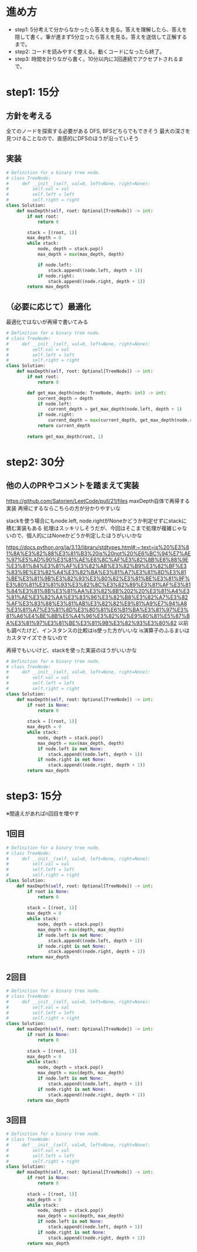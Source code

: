 # 進め方
- step1: 5分考えて分からなかったら答えを見る。答えを理解したら、答えを隠して書く。筆が進まず5分立ったら答えを見る。答えを送信して正解するまで。
- step2: コードを読みやすく整える。動くコードになったら終了。
- step3: 時間を計りながら書く。10分以内に3回連続でアクセプトされるまで。

# step1: 15分
## 方針を考える
全てのノードを探索する必要がある
DFS, BFSどちらでもできそう
最大の深さを見つけることなので、直感的にDFSのほうが沿っていそう

## 実装
```python
# Definition for a binary tree node.
# class TreeNode:
#     def __init__(self, val=0, left=None, right=None):
#         self.val = val
#         self.left = left
#         self.right = right
class Solution:
    def maxDepth(self, root: Optional[TreeNode]) -> int:
        if not root:
            return 0

        stack = [(root, 1)]
        max_depth = 0
        while stack:
            node, depth = stack.pop()
            max_depth = max(max_depth, depth)

            if node.left:
                stack.append((node.left, depth + 1))
            if node.right:
                stack.append((node.right, depth + 1))
        return max_depth
```

## （必要に応じて）最適化
最適化ではないが再帰で書いてみる
```python
# Definition for a binary tree node.
# class TreeNode:
#     def __init__(self, val=0, left=None, right=None):
#         self.val = val
#         self.left = left
#         self.right = right
class Solution:
    def maxDepth(self, root: Optional[TreeNode]) -> int:
        if not root:
            return 0

        def get_max_depth(node: TreeNode, depth: int) -> int:
            current_depth = depth
            if node.left:
                current_depth = get_max_depth(node.left, depth + 1)
            if node.right:
                current_depth = max(current_depth, get_max_depth(node.right, depth + 1))
            return current_depth
            
        return get_max_depth(root, 1)
```

# step2: 30分
## 他の人のPRやコメントを踏まえて実装
https://github.com/Satorien/LeetCode/pull/21/files
maxDepth自体で再帰する実装
再帰にするならこちらの方が分かりやすいな

stackを使う場合にもnode.left, node.rightがNoneかどうか判定せずにstackに積む実装もある
処理はスッキリしそうだが、今回はそこまで処理が複雑じゃないので、個人的にはNoneかどうか判定したほうがいいかな

https://docs.python.org/ja/3.13/library/stdtypes.html#:~:text=is%20%E3%81%8A%E3%82%88%E3%81%B3%20is%20not%20%E6%BC%94%E7%AE%97%E5%AD%90%E3%81%AE%E6%8C%AF%E3%82%8B%E8%88%9E%E3%81%84%E3%81%AF%E3%82%AB%E3%82%B9%E3%82%BF%E3%83%9E%E3%82%A4%E3%82%BA%E3%81%A7%E3%81%8D%E3%81%BE%E3%81%9B%E3%82%93%E3%80%82%E3%81%BE%E3%81%9F%E3%80%81%E3%81%93%E3%82%8C%E3%82%89%E3%81%AF%E3%81%84%E3%81%8B%E3%81%AA%E3%82%8B%202%20%E3%81%A4%E3%81%AE%E3%82%AA%E3%83%96%E3%82%B8%E3%82%A7%E3%82%AF%E3%83%88%E3%81%AB%E3%82%82%E9%81%A9%E7%94%A8%E3%81%A7%E3%81%8D%E3%80%81%E6%B1%BA%E3%81%97%E3%81%A6%E4%BE%8B%E5%A4%96%E3%82%92%E9%80%81%E5%87%BA%E3%81%97%E3%81%BE%E3%81%9B%E3%82%93%E3%80%82
以前も調べたけど、インスタンスの比較はis使った方がいいな
is演算子のふるまいはカスタマイズできないので

再帰でもいいけど、stackを使った実装のほうがいいかな
```python
# Definition for a binary tree node.
# class TreeNode:
#     def __init__(self, val=0, left=None, right=None):
#         self.val = val
#         self.left = left
#         self.right = right
class Solution:
    def maxDepth(self, root: Optional[TreeNode]) -> int:
        if root is None:
            return 0
        
        stack = [(root, 1)]
        max_depth = 0
        while stack:
            node, depth = stack.pop()
            max_depth = max(max_depth, depth)
            if node.left is not None:
                stack.append((node.left, depth + 1))
            if node.right is not None:
                stack.append((node.right, depth + 1))
        return max_depth
```

# step3: 15分
※間違えがあればn回目を増やす

## 1回目
```python
# Definition for a binary tree node.
# class TreeNode:
#     def __init__(self, val=0, left=None, right=None):
#         self.val = val
#         self.left = left
#         self.right = right
class Solution:
    def maxDepth(self, root: Optional[TreeNode]) -> int:
        if root is None:
            return 0
        
        stack = [(root, 1)]
        max_depth = 0
        while stack:
            node, depth = stack.pop()
            max_depth = max(depth, max_depth)
            if node.left is not None:
                stack.append((node.left, depth + 1))
            if node.right is not None:
                stack.append((node.right, depth + 1))
        return max_depth
```

## 2回目
```python
# Definition for a binary tree node.
# class TreeNode:
#     def __init__(self, val=0, left=None, right=None):
#         self.val = val
#         self.left = left
#         self.right = right
class Solution:
    def maxDepth(self, root: Optional[TreeNode]) -> int:
        if root is None:
            return 0
        
        stack = [(root, 1)]
        max_depth = 0
        while stack:
            node, depth = stack.pop()
            max_depth = max(depth, max_depth)
            if node.left is not None:
                stack.append((node.left, depth + 1))
            if node.right is not None:
                stack.append((node.right, depth + 1))
        return max_depth
```

## 3回目
```python
# Definition for a binary tree node.
# class TreeNode:
#     def __init__(self, val=0, left=None, right=None):
#         self.val = val
#         self.left = left
#         self.right = right
class Solution:
    def maxDepth(self, root: Optional[TreeNode]) -> int:
        if root is None:
            return 0
        
        stack = [(root, 1)]
        max_depth = 0
        while stack:
            node, depth = stack.pop()
            max_depth = max(depth, max_depth)
            if node.left is not None:
                stack.append((node.left, depth + 1))
            if node.right is not None:
                stack.append((node.right, depth + 1))
        return max_depth
```